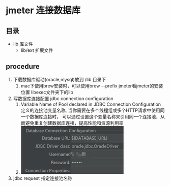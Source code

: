 # jmeter 连接数据库

## 目录
- lib 库文件
  - lib/ext 扩展文件 


## procedure
 
1. 下载数据库驱动(oracle,mysql)放到 /lib 目录下 
   1. mac下使用brew安装时，可以使用brew --prefix jmeter看jmeter的安装位置 libexec文件夹下的lib 
2. 写数据库连接配置 jdbc connection configuration 
   1. Variable Name of Pool declared in JDBC Connection Configuration 定义的连接池变量名称, 当你需要在多个线程组或多个HTTP请求中使用同一个数据库连接时，
   可以通过设置这个变量名称来引用同一个连接池，从而避免重复创建数据库连接，提高性能和资源利用率
   2. ![img.png](./assets/jdbcProperties.png)
3. jdbc request  指定连接池名称 
